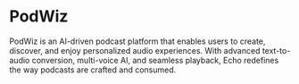 # PodWiz
PodWiz is an AI-driven podcast platform that enables users to create, discover, and enjoy personalized audio experiences. With advanced text-to-audio conversion, multi-voice AI, and seamless playback, Echo redefines the way podcasts are crafted and consumed.
